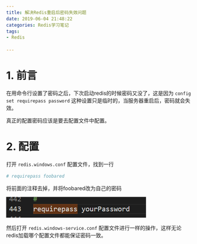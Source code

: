 ```yaml
---
title: 解决Redis重启后密码失效问题
date: 2019-06-04 21:48:22
categories: Redis学习笔记
tags:
- Redis

---
```


# 1. 前言

在用命令行设置了密码之后，下次启动redis的时候密码又没了，这是因为 `config set requirepass password` 这种设置只是临时的，当服务器重启后，密码就会失效。

真正的配置密码应该是要去配置文件中配置。

<!--more-->

# 2. 配置

打开 `redis.windows.conf` 配置文件，找到一行

```yml
# requirepass foobared
```

将前面的注释去掉，并将foobared改为自己的密码

![1559659794589](解决Redis重启后密码失效问题/1559659794589.png)

然后打开 `redis.windows-service.conf` 配置文件进行一样的操作，这样无论redis加载哪个配置文件都能保证密码一致。